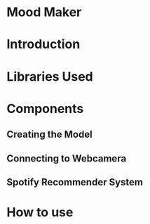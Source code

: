 # Mood Maker
# Introduction
# Libraries Used
# Components
## Creating the Model
## Connecting to Webcamera
## Spotify Recommender System
# How to use

